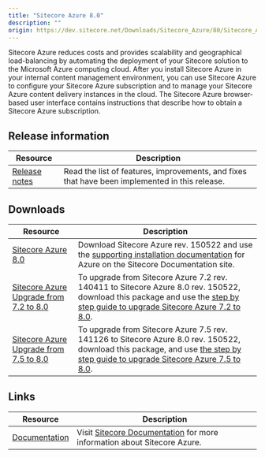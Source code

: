 ```yaml
---
title: "Sitecore Azure 8.0"
description: ""
origin: https://dev.sitecore.net/Downloads/Sitecore_Azure/80/Sitecore_Azure_80.aspx
---
```


Sitecore Azure reduces costs and provides scalability and geographical load-balancing by automating the deployment of your Sitecore solution to the Microsoft Azure computing cloud. After you install Sitecore Azure in your internal content management environment, you can use Sitecore Azure to configure your Sitecore Azure subscription and to manage your Sitecore Azure content delivery instances in the cloud. The Sitecore Azure browser-based user interface contains instructions that describe how to obtain a Sitecore Azure subscription.

## Release information

 | Resource | Description |
 | --- | --- |
 | [Release notes](/downloads/Sitecore_Azure/80/Sitecore_Azure_80/Release_notes) | Read the list of features, improvements, and fixes that have been implemented in this release.  <br /> |

## Downloads

 | Resource | Description |
 | --- | --- |
 | [Sitecore Azure 8.0](https://scdp.blob.core.windows.net/downloads/Sitecore%20Azure/80/Sitecore%20Azure%2080/Secure/Sitecore%20Azure%2080%20rev%20150522.zip) | Download Sitecore Azure rev. 150522 and use the [supporting installation documentation](https://doc.sitecore.net/cloud/80/azure) for Azure on the Sitecore Documentation site. |
 | [Sitecore Azure Upgrade from 7.2 to 8.0](https://scdp.blob.core.windows.net/downloads/Sitecore%20Azure/80/Sitecore%20Azure%2080/Secure/Sitecore%20Azure%2080%20rev%20150522%20from%2072.update) | To upgrade from Sitecore Azure 7.2 rev. 140411 to Sitecore Azure 8.0 rev. 150522, download this package and use the [step by step guide to upgrade Sitecore Azure 7.2 to 8.0](~/media/8DFB3581A74042AB96DFC3D7D4A2AB7E.ashx). |
 | [Sitecore Azure Upgrade from 7.5 to 8.0](https://scdp.blob.core.windows.net/downloads/Sitecore%20Azure/80/Sitecore%20Azure%2080/Secure/Sitecore%20Azure%2080%20rev%20150522%20from%2075.update) | To upgrade from Sitecore Azure 7.5 rev. 141126 to Sitecore Azure 8.0 rev. 150522, download this package, and use [the step by step guide to upgrade Sitecore Azure 7.5 to 8.0](~/media/B31D166BE4684F738C0916C83A0E4705.ashx). |

## Links

 | Resource | Description |
 | --- | --- |
 | [Documentation](https://doc.sitecore.net/cloud/80/azure) | Visit [Sitecore Documentation](https://doc.sitecore.net/cloud/80/azure_) for more information about Sitecore Azure. |
